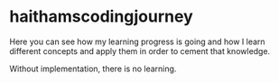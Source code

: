 # haithamscodingjourney

Here you can see how my learning progress is going and how I learn different concepts and apply them in order to cement that knowledge.

Without implementation, there is no learning.
